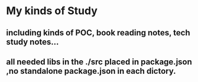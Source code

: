 # My kinds of Study

## including kinds of POC, book reading notes, tech study notes...

## all needed libs in the ./src placed in package.json ,no standalone package.json in each dictory.
